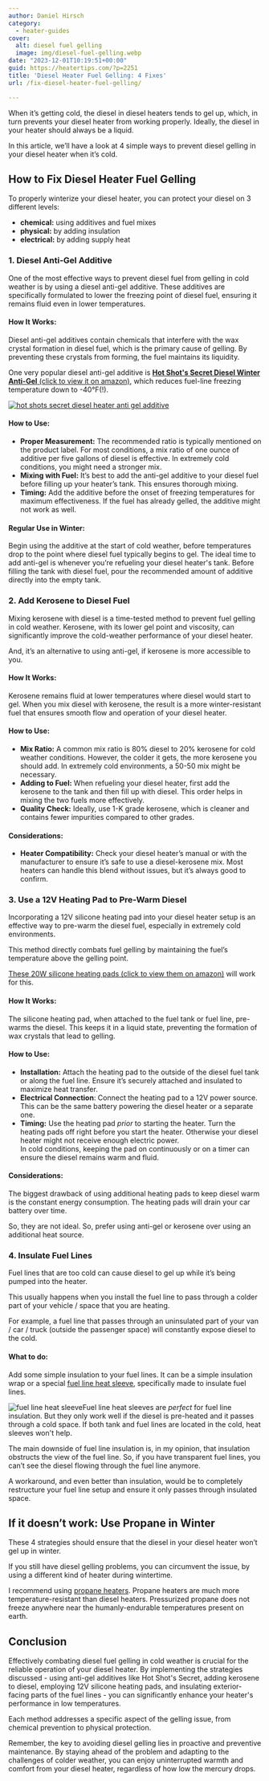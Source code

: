 ```yaml
---
author: Daniel Hirsch
category:
  - heater-guides
cover:
  alt: diesel fuel gelling
  image: img/diesel-fuel-gelling.webp
date: "2023-12-01T10:19:51+00:00"
guid: https://heatertips.com/?p=2251
title: 'Diesel Heater Fuel Gelling: 4 Fixes'
url: /fix-diesel-heater-fuel-gelling/

---
```

When it’s getting cold, the diesel in diesel heaters tends to gel up, which, in turn prevents your diesel heater from working properly. Ideally, the diesel in your heater should always be a liquid.

In this article, we’ll have a look at 4 simple ways to prevent diesel gelling in your diesel heater when it’s cold.

## How to Fix Diesel Heater Fuel Gelling

To properly winterize your diesel heater, you can protect your diesel on 3 different levels:

- **chemical:** using additives and fuel mixes
- **physical:** by adding insulation
- **electrical:** by adding supply heat

### 1\. Diesel Anti-Gel Additive

One of the most effective ways to prevent diesel fuel from gelling in cold weather is by using a diesel anti-gel additive. These additives are specifically formulated to lower the freezing point of diesel fuel, ensuring it remains fluid even in lower temperatures.

#### How It Works:

Diesel anti-gel additives contain chemicals that interfere with the wax crystal formation in diesel fuel, which is the primary cause of gelling. By preventing these crystals from forming, the fuel maintains its liquidity.

One very popular diesel anti-gel additive is [**Hot Shot's Secret Diesel Winter Anti-Gel** (click to view it on amazon)](https://www.amazon.com/Hot-Shots-Secret-Anti-Gel-Squeeze/dp/B07ZWDX548?pd_rd_w=f1mrD&content-id=amzn1.sym.225b4624-972d-4629-9040-f1bf9923dd95%3Aamzn1.symc.40e6a10e-cbc4-4fa5-81e3-4435ff64d03b&pf_rd_p=225b4624-972d-4629-9040-f1bf9923dd95&pf_rd_r=69MPVE22G29FTZGCB5RZ&pd_rd_wg=YATpL&pd_rd_r=01440ca9-2fed-4391-802b-95c5257ef679&pd_rd_i=B0189J5Y40&th=1&linkCode=ll1&tag=heatertips-20&linkId=aff08f38398aaa5dcf9eecc339d46f65&language=en_US&ref_=as_li_ss_tl), which reduces fuel-line freezing temperature down to -40°F(!).

[![hot shots secret diesel heater anti gel additive](/img/hot-shots-secret-diesel-heater-anti-gel-additive.webp)](https://www.amazon.com/Hot-Shots-Secret-Anti-Gel-Squeeze/dp/B07ZWDX548?pd_rd_w=f1mrD&content-id=amzn1.sym.225b4624-972d-4629-9040-f1bf9923dd95%3Aamzn1.symc.40e6a10e-cbc4-4fa5-81e3-4435ff64d03b&pf_rd_p=225b4624-972d-4629-9040-f1bf9923dd95&pf_rd_r=69MPVE22G29FTZGCB5RZ&pd_rd_wg=YATpL&pd_rd_r=01440ca9-2fed-4391-802b-95c5257ef679&pd_rd_i=B0189J5Y40&th=1&linkCode=ll1&tag=heatertips-20&linkId=aff08f38398aaa5dcf9eecc339d46f65&language=en_US&ref_=as_li_ss_tl)

#### How to Use:

- **Proper Measurement:** The recommended ratio is typically mentioned on the product label. For most conditions, a mix ratio of one ounce of additive per five gallons of diesel is effective. In extremely cold conditions, you might need a stronger mix.
- **Mixing with Fuel:** It’s best to add the anti-gel additive to your diesel fuel before filling up your heater’s tank. This ensures thorough mixing.
- **Timing:** Add the additive before the onset of freezing temperatures for maximum effectiveness. If the fuel has already gelled, the additive might not work as well.

#### Regular Use in Winter:

Begin using the additive at the start of cold weather, before temperatures drop to the point where diesel fuel typically begins to gel. The ideal time to add anti-gel is whenever you’re refueling your diesel heater's tank. Before filling the tank with diesel fuel, pour the recommended amount of additive directly into the empty tank.

### 2\. Add Kerosene to Diesel Fuel

Mixing kerosene with diesel is a time-tested method to prevent fuel gelling in cold weather. Kerosene, with its lower gel point and viscosity, can significantly improve the cold-weather performance of your diesel heater.

And, it’s an alternative to using anti-gel, if kerosene is more accessible to you.

#### How It Works:

Kerosene remains fluid at lower temperatures where diesel would start to gel. When you mix diesel with kerosene, the result is a more winter-resistant fuel that ensures smooth flow and operation of your diesel heater.

#### How to Use:

- **Mix Ratio:** A common mix ratio is 80% diesel to 20% kerosene for cold weather conditions. However, the colder it gets, the more kerosene you should add. In extremely cold environments, a 50-50 mix might be necessary.
- **Adding to Fuel:** When refueling your diesel heater, first add the kerosene to the tank and then fill up with diesel. This order helps in mixing the two fuels more effectively.
- **Quality Check:** Ideally, use 1-K grade kerosene, which is cleaner and contains fewer impurities compared to other grades.

#### Considerations:

- **Heater Compatibility:** Check your diesel heater’s manual or with the manufacturer to ensure it’s safe to use a diesel-kerosene mix. Most heaters can handle this blend without issues, but it’s always good to confirm.

### 3\. Use a 12V Heating Pad to Pre-Warm Diesel

Incorporating a 12V silicone heating pad into your diesel heater setup is an effective way to pre-warm the diesel fuel, especially in extremely cold environments.

This method directly combats fuel gelling by maintaining the fuel’s temperature above the gelling point.

[These 20W silicone heating pads (click to view them on amazon)](https://www.amazon.com/Silicone-Heating-Flexible-Industrial-Equipment/dp/B0B3NGDRBR?crid=O9M8UY5XVY6M&keywords=12v+25w+silicone+heating+pad&qid=1701423793&sprefix=12v+heating+pad+silicone%2Caps%2C166&sr=8-5&linkCode=ll1&tag=heatertips-20&linkId=739a3e8c3e4287a5a93032c6ec3c5a1a&language=en_US&ref_=as_li_ss_tl) will work for this.

#### How It Works:

The silicone heating pad, when attached to the fuel tank or fuel line, pre-warms the diesel. This keeps it in a liquid state, preventing the formation of wax crystals that lead to gelling.

#### How to Use:

- **Installation:** Attach the heating pad to the outside of the diesel fuel tank or along the fuel line. Ensure it’s securely attached and insulated to maximize heat transfer.
- **Electrical Connection**: Connect the heating pad to a 12V power source. This can be the same battery powering the diesel heater or a separate one.
- **Timing:** Use the heating pad _prior_ to starting the heater. Turn the heating pads off right before you start the heater. Otherwise your diesel heater might not receive enough electric power.  
In cold conditions, keeping the pad on continuously or on a timer can ensure the diesel remains warm and fluid.

#### Considerations:

The biggest drawback of using additional heating pads to keep diesel warm is the constant energy consumption. The heating pads will drain your car battery over time.

So, they are not ideal. So, prefer using anti-gel or kerosene over using an additional heat source.

### 4\. Insulate Fuel Lines

Fuel lines that are too cold can cause diesel to gel up while it’s being pumped into the heater.

This usually happens when you install the fuel line to pass through a colder part of your vehicle / space that you are heating.

For example, a fuel line that passes through an uninsulated part of your van / car / truck (outside the passenger space) will constantly expose diesel to the cold.

#### What to do:

Add some simple insulation to your fuel lines. It can be a simple insulation wrap or a special [fuel line heat sleeve](https://www.amazon.com/Shroud-Aluminized-Sleeving-3-9Inch-Stainless/dp/B096RRFMH4?__mk_de_DE=%C3%85M%C3%85%C5%BD%C3%95%C3%91&crid=1A26O5QYUDBRP&keywords=fuel%2Bline%2Binsulation&qid=1701425687&sprefix=fuel%2Bline%2Binsulation%2Caps%2C128&sr=8-3&th=1&linkCode=ll1&tag=heatertips-20&linkId=8d5e59a0ed605d8f91ff8d7c11b4cb9c&language=en_US&ref_=as_li_ss_tl), specifically made to insulate fuel lines.

![fuel line heat sleeve](/img/fuel-line-heat-sleeve.webp)Fuel line heat sleeves are _perfect_ for fuel line insulation. But they only work well if the diesel is pre-heated and it passes through a cold space. If both tank and fuel lines are located in the cold, heat sleeves won't help.

The main downside of fuel line insulation is, in my opinion, that insulation obstructs the view of the fuel line. So, if you have transparent fuel lines, you can’t see the diesel flowing through the fuel line anymore.

A workaround, and even better than insulation, would be to completely restructure your fuel line setup and ensure it only passes through insulated space.

## If it doesn’t work: Use Propane in Winter

These 4 strategies should ensure that the diesel in your diesel heater won’t gel up in winter.

If you still have diesel gelling problems, you can circumvent the issue, by using a different kind of heater during wintertime.

I recommend using [propane heaters](/diesel-vs-propane-heater/). Propane heaters are much more temperature-resistant than diesel heaters. Pressurized propane does not freeze anywhere near the humanly-endurable temperatures present on earth.

## Conclusion

Effectively combating diesel fuel gelling in cold weather is crucial for the reliable operation of your diesel heater. By implementing the strategies discussed - using anti-gel additives like Hot Shot's Secret, adding kerosene to diesel, employing 12V silicone heating pads, and insulating exterior-facing parts of the fuel lines - you can significantly enhance your heater's performance in low temperatures.

Each method addresses a specific aspect of the gelling issue, from chemical prevention to physical protection.

Remember, the key to avoiding diesel gelling lies in proactive and preventive maintenance. By staying ahead of the problem and adapting to the challenges of colder weather, you can enjoy uninterrupted warmth and comfort from your diesel heater, regardless of how low the mercury drops.
